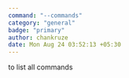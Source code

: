 ```yaml
---
command: "--commands"
category: "general"
badge: "primary"
author: chankruze
date: Mon Aug 24 03:52:13 +05:30
---
```


to list all commands